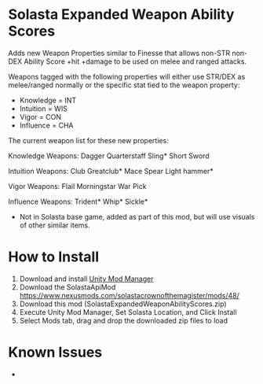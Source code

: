 # Solasta Expanded Weapon Ability Scores

Adds new Weapon Properties similar to Finesse that allows non-STR non-DEX Ability Score +hit +damage to be used on melee and ranged attacks. 

Weapons tagged with the following properties will either use STR/DEX as melee/ranged normally or the specific stat tied to the weapon property:

* Knowledge = INT
* Intuition = WIS
* Vigor = CON
* Influence = CHA

The current weapon list for these new properties:

Knowledge Weapons:
Dagger
Quarterstaff
Sling*
Short Sword

Intuition Weapons:
Club
Greatclub*
Mace
Spear
Light hammer*

Vigor Weapons:
Flail
Morningstar
War Pick

Influence Weapons:
Trident*
Whip*
Sickle*

* Not in Solasta base game, added as part of this mod, but will use visuals of other similar items.

# How to Install

1. Download and install [Unity Mod Manager](https://www.nexusmods.com/site/mods/21)
2. Download the SolastaApiMod https://www.nexusmods.com/solastacrownofthemagister/mods/48/
3. Download this mod (SolastaExpandedWeaponAbilityScores.zip)
4. Execute Unity Mod Manager, Set Solasta Location, and Click Install
5. Select Mods tab, drag and drop the downloaded zip files to load

# Known Issues

*
